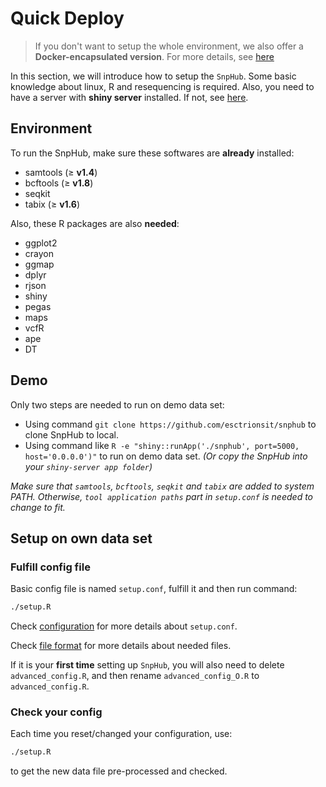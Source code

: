 # Quick Deploy

> If you don't want to setup the whole environment, we also offer a **Docker-encapsulated version**. For more details, see [here](https://esctrionsit.github.io/snphub_tutorial/content/Docker/overview.html)

In this section, we will introduce how to setup the `SnpHub`. Some basic knowledge about linux, R and resequencing is required. Also, you need to have a server with **shiny server** installed. If not, see [here](https://www.rstudio.com/products/shiny/download-server/).

## Environment

To run the SnpHub, make sure these softwares are **already** installed:
- samtools (≥ **v1.4**)
- bcftools (≥ **v1.8**)
- seqkit
- tabix (≥ **v1.6**)

Also, these R packages are also **needed**:
- ggplot2
- crayon
- ggmap
- dplyr
- rjson
- shiny
- pegas
- maps
- vcfR
- ape
- DT

## Demo

Only two steps are needed to run on demo data set:
- Using command `git clone https://github.com/esctrionsit/snphub` to clone SnpHub to local.
- Using command like `R -e "shiny::runApp('./snphub', port=5000, host='0.0.0.0')"` to run on demo data set. *(Or copy the SnpHub into your `shiny-server app folder`)*

*Make sure that `samtools`, `bcftools`, `seqkit` and `tabix` are added to system PATH. Otherwise, `tool application paths` part in `setup.conf` is needed to change to fit.*

## Setup on own data set

### Fulfill config file

Basic config file is named `setup.conf`, fulfill it and then run command:

``` sh
./setup.R
```

Check [configuration](/content/Setup/configuration.html) for more details about `setup.conf`.

Check [file format](/content/Setup/file-formats.html) for more details about needed files.

If it is your **first time** setting up `SnpHub`, you will also need to delete `advanced_config.R`, and then rename `advanced_config_O.R` to `advanced_config.R`.

### Check your config

Each time you reset/changed your configuration, use:
``` sh
./setup.R
```
to get the new data file pre-processed and checked.